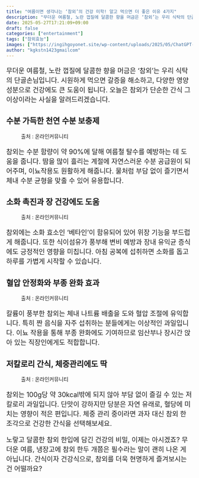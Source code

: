 ```yaml
---
title: "여름이면 생각나는 ‘참외’의 건강 미학! 알고 먹으면 더 좋은 이유 4가지"
description: "무더운 여름철, 노란 껍질에 달콤한 향을 머금은 ‘참외’는 우리 식탁의 단골손님입니다. 시원하게 먹으면 갈증을 해소하고, 다양한 영양 성분으로 건강에도 큰 도움이 됩니다. 오늘은 참외가 단순한 간식 그 이상이라는 사실을 알려드리겠습니다."
date: 2025-05-27T17:21:09+09:00
draft: false
categories: ["entertainment"]
tags: ["참외효능"]
images: ["https://ingihgoyonet.site/wp-content/uploads/2025/05/ChatGPT-Image-2025년-5월-27일-오후-05_19_41.png", "https://ingihgoyonet.site/wp-content/uploads/2025/05/ChatGPT-Image-2025년-5월-27일-오후-05_19_30-1024x683.png", "https://ingihgoyonet.site/wp-content/uploads/2025/05/ChatGPT-Image-2025년-5월-27일-오후-05_19_39-1024x683.png", "https://ingihgoyonet.site/wp-content/uploads/2025/05/ChatGPT-Image-2025년-5월-27일-오후-05_19_38-1024x683.png"]
author: "kgkstn1423gmailcom"
---
```


<p style="font-size:18px">무더운 여름철, 노란 껍질에 달콤한 향을 머금은 ‘참외’는 우리 식탁의 단골손님입니다. 시원하게 먹으면 갈증을 해소하고, 다양한 영양 성분으로 건강에도 큰 도움이 됩니다. 오늘은 참외가 단순한 간식 그 이상이라는 사실을 알려드리겠습니다.</p> <h2 >수분 가득한 천연 수분 보충제</h2> <figure ><img src="https://ingihgoyonet.site/wp-content/uploads/2025/05/ChatGPT-Image-2025년-5월-27일-오후-05_19_41.png" alt="" style="aspect-ratio:16/9;object-fit:cover"/><figcaption >출처 : 온라인커뮤니티</figcaption></figure> <p style="font-size:18px">참외는 수분 함량이 약 90%에 달해 여름철 탈수를 예방하는 데 도움을 줍니다. 땀을 많이 흘리는 계절에 자연스러운 수분 공급원이 되어주며, 이뇨작용도 원활하게 해줍니다. 물처럼 부담 없이 즐기면서 체내 수분 균형을 맞출 수 있어 유용합니다.</p> <h2 >소화 촉진과 장 건강에도 도움</h2> <figure ><img src="https://ingihgoyonet.site/wp-content/uploads/2025/05/ChatGPT-Image-2025년-5월-27일-오후-05_19_30-1024x683.png" alt="" style="aspect-ratio:16/9;object-fit:cover"/><figcaption >출처 : 온라인커뮤니티</figcaption></figure> <p style="font-size:18px">참외에는 소화 효소인 ‘베타인’이 함유되어 있어 위장 기능을 부드럽게 해줍니다. 또한 식이섬유가 풍부해 변비 예방과 장내 유익균 증식에도 긍정적인 영향을 미칩니다. 아침 공복에 섭취하면 소화를 돕고 하루를 가볍게 시작할 수 있습니다.</p> <h2 >혈압 안정화와 부종 완화 효과</h2> <figure ><img src="https://ingihgoyonet.site/wp-content/uploads/2025/05/ChatGPT-Image-2025년-5월-27일-오후-05_19_39-1024x683.png" alt="" style="aspect-ratio:16/9;object-fit:cover"/><figcaption >출처 : 온라인커뮤니티</figcaption></figure> <p style="font-size:18px">칼륨이 풍부한 참외는 체내 나트륨 배출을 도와 혈압 조절에 유익합니다. 특히 짠 음식을 자주 섭취하는 분들에게는 이상적인 과일입니다. 이뇨 작용을 통해 부종 완화에도 기여하므로 임산부나 장시간 앉아 있는 직장인에게도 적합합니다.</p> <h2 >저칼로리 간식, 체중관리에도 딱</h2> <figure ><img src="https://ingihgoyonet.site/wp-content/uploads/2025/05/ChatGPT-Image-2025년-5월-27일-오후-05_19_38-1024x683.png" alt="" style="aspect-ratio:16/9;object-fit:cover"/><figcaption >출처 : 온라인커뮤니티</figcaption></figure> <p style="font-size:18px">참외는 100g당 약 30kcal밖에 되지 않아 부담 없이 즐길 수 있는 저칼로리 과일입니다. 단맛이 강하지만 당분은 자연 유래로, 혈당에 미치는 영향이 적은 편입니다. 체중 관리 중이라면 과자 대신 참외 한 조각으로 건강한 간식을 선택해보세요.</p> <p style="font-size:18px">노랗고 달콤한 참외 한입에 담긴 건강의 비밀, 이제는 아시겠죠? 무더운 여름, 냉장고에 참외 한두 개쯤은 필수라는 말이 괜히 나온 게 아닙니다. 간식이자 건강식으로, 참외를 더욱 현명하게 즐겨보시는 건 어떨까요?</p>